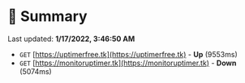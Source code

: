 # 📖 Summary
Last updated: **1/17/2022, 3:46:50 AM**

- `GET` [https://uptimerfree.tk](https://uptimerfree.tk) - **Up** (9553ms)
- `GET` [https://monitoruptimer.tk](https://monitoruptimer.tk) - **Down** (5074ms)
